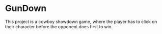 GunDown
=======

This project is a cowboy showdown game, where the player has to click on their character before the opponent does first to win.
